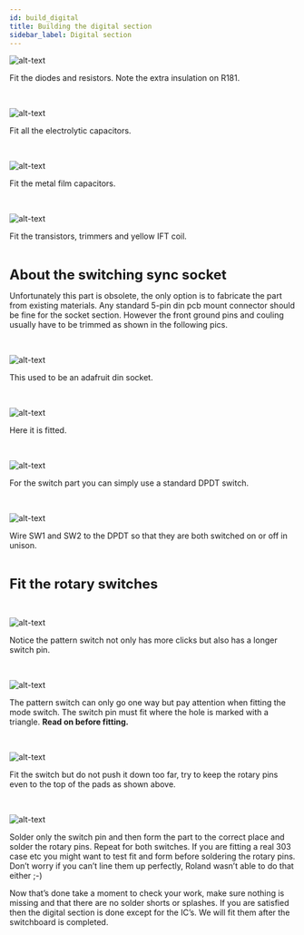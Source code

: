 ```yaml
---
id: build_digital
title: Building the digital section
sidebar_label: Digital section
---
```


![alt-text](assets/images/067.jpg)

Fit the diodes and resistors. Note the extra insulation on R181.

&nbsp;

![alt-text](assets/images/068.jpg)

Fit all the electrolytic capacitors.

&nbsp;

![alt-text](assets/images/069.jpg)

Fit the metal film capacitors.

&nbsp;

![alt-text](assets/images/070.jpg)

Fit the transistors, trimmers and yellow IFT coil.

&nbsp;

<span style="font-size:x-large;">**About the switching sync socket**</span>

Unfortunately this part is obsolete, the only option is to fabricate the part from existing materials. Any standard 5-pin din pcb mount connector should be fine for the socket section. However the front ground pins and couling usually have to be trimmed as shown in the following pics.

&nbsp;

![alt-text](assets/images/071.jpg)

This used to be an adafruit din socket.

&nbsp;

![alt-text](assets/images/072.jpg)

Here it is fitted.
  
&nbsp;

![alt-text](assets/images/073.jpg)

For the switch part you can simply use a standard DPDT switch.

&nbsp;

![alt-text](assets/images/074.png)

Wire SW1 and SW2 to the DPDT so that they are both switched on or off in unison.

&nbsp;

<span style="font-size:x-large;">**Fit the rotary switches**</span>

&nbsp;

![alt-text](assets/images/076.jpg)

Notice the pattern switch not only has more clicks but also has a longer switch pin.

&nbsp;

![alt-text](assets/images/077.jpg)

The pattern switch can only go one way but pay attention when fitting the mode switch. The switch pin must fit where the hole is marked with a triangle. **Read on before fitting.** 

&nbsp;

![alt-text](assets/images/078.jpg)  

Fit the switch but do not push it down too far, try to keep the rotary pins even to the top of the pads as shown above.

&nbsp;

![alt-text](assets/images/079.jpg)

Solder only the switch pin and then form the part to the correct place and solder the rotary pins. Repeat for both switches. If you are fitting a real 303 case etc you might want to test fit and form before soldering the rotary pins. Don’t worry if you can’t line them up perfectly, Roland wasn’t able to do that either ;-)
 
Now that’s done take a moment to check your work, make sure nothing is missing and that there are no solder shorts or splashes. If you are satisfied then the digital section is done except for the IC’s. We will fit them after the switchboard is completed.